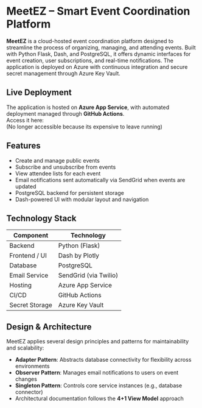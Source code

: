 # MeetEZ – Smart Event Coordination Platform

**MeetEZ** is a cloud-hosted event coordination platform designed to streamline the process of organizing, managing, and attending events. Built with Python Flask, Dash, and PostgreSQL, it offers dynamic interfaces for event creation, user subscriptions, and real-time notifications. The application is deployed on Azure with continuous integration and secure secret management through Azure Key Vault.

## Live Deployment

The application is hosted on **Azure App Service**, with automated deployment managed through **GitHub Actions**.  
Access it here:  
(No longer accessible because its expensive to leave running)

## Features

- Create and manage public events  
- Subscribe and unsubscribe from events  
- View attendee lists for each event  
- Email notifications sent automatically via SendGrid when events are updated  
- PostgreSQL backend for persistent storage  
- Dash-powered UI with modular layout and navigation  

## Technology Stack

| Component        | Technology                      |
|------------------|----------------------------------|
| Backend          | Python (Flask)                  |
| Frontend / UI    | Dash by Plotly                  |
| Database         | PostgreSQL                      |
| Email Service    | SendGrid (via Twilio)           |
| Hosting          | Azure App Service               |
| CI/CD            | GitHub Actions                  |
| Secret Storage   | Azure Key Vault                 |

## Design & Architecture

MeetEZ applies several design principles and patterns for maintainability and scalability:

- **Adapter Pattern**: Abstracts database connectivity for flexibility across environments  
- **Observer Pattern**: Manages email notifications to users on event changes  
- **Singleton Pattern**: Controls core service instances (e.g., database connector)  
- Architectural documentation follows the **4+1 View Model** approach  
